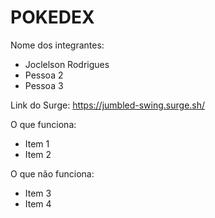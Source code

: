 # POKEDEX

Nome dos integrantes: 
- Joclelson Rodrigues
- Pessoa 2
- Pessoa 3

Link do Surge: https://jumbled-swing.surge.sh/

O que funciona:
- Item 1
- Item 2

O que não funciona: 
- Item 3
- Item 4
